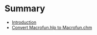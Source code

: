 # Summary

* [Introduction](README.md)
* [Convert Macrofun.hlp to Macrofun.chm](convert-macrofunhlp-to-macrofunchm.md)

